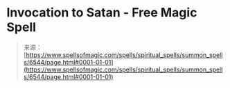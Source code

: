 <!--yml
category: 未分类
date: 2024-06-12 18:41:15
-->

# Invocation to Satan - Free Magic Spell

> 来源：[https://www.spellsofmagic.com/spells/spiritual_spells/summon_spells/6544/page.html#0001-01-01](https://www.spellsofmagic.com/spells/spiritual_spells/summon_spells/6544/page.html#0001-01-01)